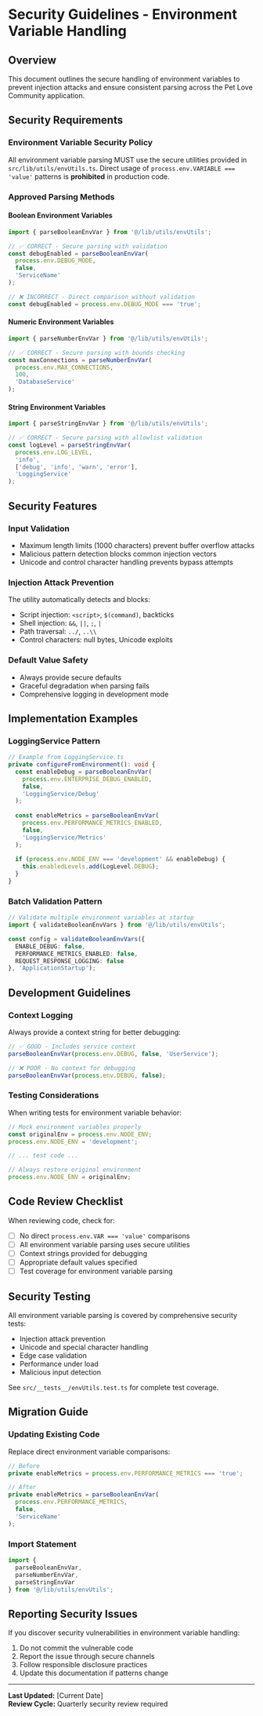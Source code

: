 # Security Guidelines - Environment Variable Handling

## Overview

This document outlines the secure handling of environment variables to prevent injection attacks and ensure consistent parsing across the Pet Love Community application.

## Security Requirements

### Environment Variable Security Policy

All environment variable parsing MUST use the secure utilities provided in `src/lib/utils/envUtils.ts`. Direct usage of `process.env.VARIABLE === 'value'` patterns is **prohibited** in production code.

### Approved Parsing Methods

#### Boolean Environment Variables
```typescript
import { parseBooleanEnvVar } from '@/lib/utils/envUtils';

// ✅ CORRECT - Secure parsing with validation
const debugEnabled = parseBooleanEnvVar(
  process.env.DEBUG_MODE, 
  false, 
  'ServiceName'
);

// ❌ INCORRECT - Direct comparison without validation  
const debugEnabled = process.env.DEBUG_MODE === 'true';
```

#### Numeric Environment Variables
```typescript
import { parseNumberEnvVar } from '@/lib/utils/envUtils';

// ✅ CORRECT - Secure parsing with bounds checking
const maxConnections = parseNumberEnvVar(
  process.env.MAX_CONNECTIONS, 
  100, 
  'DatabaseService'
);
```

#### String Environment Variables
```typescript
import { parseStringEnvVar } from '@/lib/utils/envUtils';

// ✅ CORRECT - Secure parsing with allowlist validation
const logLevel = parseStringEnvVar(
  process.env.LOG_LEVEL, 
  'info',
  ['debug', 'info', 'warn', 'error'],
  'LoggingService'
);
```

## Security Features

### Input Validation
- Maximum length limits (1000 characters) prevent buffer overflow attacks
- Malicious pattern detection blocks common injection vectors
- Unicode and control character handling prevents bypass attempts

### Injection Attack Prevention
The utility automatically detects and blocks:
- Script injection: `<script>`, `$(command)`, backticks
- Shell injection: `&&`, `||`, `;`, `|`
- Path traversal: `../`, `..\\`
- Control characters: null bytes, Unicode exploits

### Default Value Safety
- Always provide secure defaults
- Graceful degradation when parsing fails
- Comprehensive logging in development mode

## Implementation Examples

### LoggingService Pattern
```typescript
// Example from LoggingService.ts
private configureFromEnvironment(): void {
  const enableDebug = parseBooleanEnvVar(
    process.env.ENTERPRISE_DEBUG_ENABLED,
    false,
    'LoggingService/Debug'
  );
  
  const enableMetrics = parseBooleanEnvVar(
    process.env.PERFORMANCE_METRICS_ENABLED,
    false,
    'LoggingService/Metrics'
  );
  
  if (process.env.NODE_ENV === 'development' && enableDebug) {
    this.enabledLevels.add(LogLevel.DEBUG);
  }
}
```

### Batch Validation Pattern
```typescript
// Validate multiple environment variables at startup
import { validateBooleanEnvVars } from '@/lib/utils/envUtils';

const config = validateBooleanEnvVars({
  ENABLE_DEBUG: false,
  PERFORMANCE_METRICS_ENABLED: false,
  REQUEST_RESPONSE_LOGGING: false
}, 'ApplicationStartup');
```

## Development Guidelines

### Context Logging
Always provide a context string for better debugging:
```typescript
// ✅ GOOD - Includes service context
parseBooleanEnvVar(process.env.DEBUG, false, 'UserService');

// ❌ POOR - No context for debugging
parseBooleanEnvVar(process.env.DEBUG, false);
```

### Testing Considerations
When writing tests for environment variable behavior:
```typescript
// Mock environment variables properly
const originalEnv = process.env.NODE_ENV;
process.env.NODE_ENV = 'development';

// ... test code ...

// Always restore original environment
process.env.NODE_ENV = originalEnv;
```

## Code Review Checklist

When reviewing code, check for:
- [ ] No direct `process.env.VAR === 'value'` comparisons
- [ ] All environment variable parsing uses secure utilities
- [ ] Context strings provided for debugging
- [ ] Appropriate default values specified
- [ ] Test coverage for environment variable parsing

## Security Testing

All environment variable parsing is covered by comprehensive security tests:
- Injection attack prevention
- Unicode and special character handling
- Edge case validation
- Performance under load
- Malicious input detection

See `src/__tests__/envUtils.test.ts` for complete test coverage.

## Migration Guide

### Updating Existing Code
Replace direct environment variable comparisons:

```typescript
// Before
private enableMetrics = process.env.PERFORMANCE_METRICS === 'true';

// After  
private enableMetrics = parseBooleanEnvVar(
  process.env.PERFORMANCE_METRICS,
  false,
  'ServiceName'
);
```

### Import Statement
```typescript
import { 
  parseBooleanEnvVar,
  parseNumberEnvVar, 
  parseStringEnvVar 
} from '@/lib/utils/envUtils';
```

## Reporting Security Issues

If you discover security vulnerabilities in environment variable handling:
1. Do not commit the vulnerable code
2. Report the issue through secure channels
3. Follow responsible disclosure practices
4. Update this documentation if patterns change

---

**Last Updated:** [Current Date]  
**Review Cycle:** Quarterly security review required